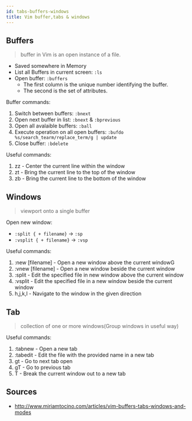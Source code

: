```yaml
---
id: tabs-buffers-windows
title: Vim buffer,tabs & windows
---
```


## Buffers

> buffer in Vim is an open instance of a file.

* Saved somewhere in Memory
* List all Buffers in current screen: `:ls`
* Open buffer: `:buffers`
	* The first column is the unique number identifying the buffer.
	* The second is the set of attributes.

Buffer commands:

1. Switch between buffers: `:bnext`
2. Open next buffer in list: `:bnext` & `:bprevious`
3. Open all avalaible buffers: `:ball`
4. Execute operation on all open buffers: `:bufdo %s/search_tearm/replace_term/g | update`
5. Close buffer: `:bdelete`

Useful commands:

1. zz - Center the current line within the window
1. zt - Bring the current line to the top of the window
1. zb - Bring the current line to the bottom of the window

## Windows

> viewport onto a single buffer

Open new window:

* `:split { + filename}` -> `:sp`
* `:vsplit { + filename}` -> `:vsp`


Useful commands:

1. :new [filename] - Open a new window above the current windowG
1. :vnew [filename] - Open a new window beside the current window
1. :split <filename> - Edit the specified file in new window above the current window
1. :vsplit <filename> - Edit the specified file in a new window beside the current window
1. <Ctrl-w>h,j,k,l - Navigate to the window in the given direction

## Tab

> collection of one or more windows(Group windows in useful way)

Useful commands:

1. :tabnew - Open a new tab
1. :tabedit <filename> - Edit the file with the provided name in a new tab
1. gt - Go to next tab open
1. gT - Go to previous tab
1. <Ctrl-w>T - Break the current window out to a new tab

## Sources

* <http://www.miriamtocino.com/articles/vim-buffers-tabs-windows-and-modes>
